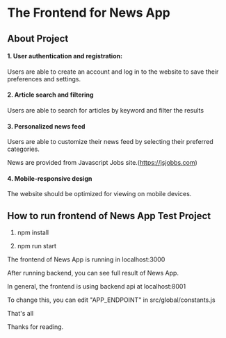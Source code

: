 <p></p>
<h1 style="font-weight:bold">The Frontend for News App</h1>

## About Project
<h4>1. User authentication and registration:</h4>

Users are able to create an account and log in to the website to save their preferences and settings.

<h4>2. Article search and filtering</h4>

Users are able to search for articles by keyword and filter the results

<h4>3. Personalized news feed</h4>

Users are able to customize their news feed by selecting their preferred categories.

News are provided from Javascript Jobs site.(https://jsjobbs.com)

<h4>4. Mobile-responsive design</h4>

The website should be optimized for viewing on mobile devices.

## How to run frontend of News App Test Project
1. npm install

2. npm run start

The frontend of News App is running in localhost:3000

After running backend, you can see full result of News App.

In general, the frontend is using backend api at localhost:8001

To change this, you can edit "APP_ENDPOINT" in src/global/constants.js

That's all

Thanks for reading.
